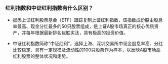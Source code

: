 ### 红利指数和中证红利指数有什么区别？

+ 据悉上证红利股票基金（ETF）跟踪复制上证红利指数，该指数成份股由股息率最高、现金分红最多的50只股票组成，是上证A股市场真正的核心优质资产，并每年根据最新排名优胜劣汰，具有极高的投资价值。


+ 中证红利指数简称“中证红利”，选择上海、深圳交易所中现金股息率高、分红比较稳定、具有一定规模及流动性的100只股票作为样本，以反映A股市场高红利股票的整体状况和走势。